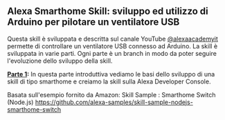## Alexa Smarthome Skill: sviluppo ed utilizzo di Arduino per pilotare un ventilatore USB

Questa skill è sviluppata e descritta sul canale YouTube [@alexaacademyit](https://www.youtube.com/@alexaacademyit) permette di controllare un ventilatore USB connesso ad Arduino. La skill è sviluppata in varie parti. Ogni parte è un branch in modo da poter seguire l'evoluzione dello sviluppo della skill.


**[Parte 1](https://youtu.be/mLfQkV6kFX0):** In questa parte introduttiva vediamo le basi dello sviluppo di una skill di tipo smarthome e creiamo la skill sulla Alexa Developer Console.



Basata sull'esempio fornito da Amazon:
Skill Sample : Smarthome Switch (Node.js)
https://github.com/alexa-samples/skill-sample-nodejs-smarthome-switch
